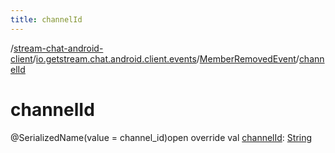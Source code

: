 ```yaml
---
title: channelId
---
```

/[stream-chat-android-client](../../index.md)/[io.getstream.chat.android.client.events](../index.md)/[MemberRemovedEvent](index.md)/[channelId](channelId.md)  
  
  
  
# channelId  
@SerializedName(value = channel_id)open override val [channelId](channelId.md): [String](https://kotlinlang.org/api/latest/jvm/stdlib/kotlin/-string/index.html)
